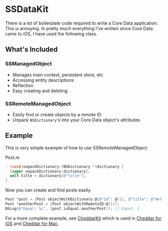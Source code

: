 # SSDataKit

There is a lot of boilerplate code required to write a Core Data application. This is annoying. In pretty much everything I've written since Core Data came to iOS, I have used the following class.

## What's Included

### SSManagedObject

* Manages main context, persistent store, etc
* Accessing entity descriptions
* Reflection
* Easy creating and deleting

### SSRemoteManagedObject

* Easily find or create objects by a remote ID
* Unpack `NSDictionary`'s into your Core Data object's attributes

## Example

This is very simple example of how to use SSRemoteManagedObject.

Post.m

``` objective-c
- (void)unpackDictionary:(NSDictionary *)dictionary {
  [super unpackDictionary:dictionary];
  self.title = dictionary[@"title"];
}
```

Now you can create and find posts easily.

``` objective-c
Post *post = [Post objectWithDictionary:@{@"id": @(1), @"title": @"Hello World"}];
Post *anotherPost = [Post objectWithRemoteID:@(1)];
NSLog(@"Equal: %i", [post isEqual:anotherPost]); // Equal: 1
```

For a more complete example, see [CheddarKit](https://github.com/nothingmagical/cheddarkit) which is used in [Cheddar for iOS](https://github.com/nothingmagical/cheddar-ios) and [Cheddar for Mac](https://github.com/nothingmagical/cheddar-mac).
